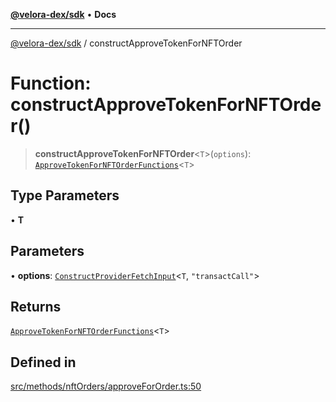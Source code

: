 [**@velora-dex/sdk**](../README.md) • **Docs**

***

[@velora-dex/sdk](../globals.md) / constructApproveTokenForNFTOrder

# Function: constructApproveTokenForNFTOrder()

> **constructApproveTokenForNFTOrder**\<`T`\>(`options`): [`ApproveTokenForNFTOrderFunctions`](../type-aliases/ApproveTokenForNFTOrderFunctions.md)\<`T`\>

## Type Parameters

• **T**

## Parameters

• **options**: [`ConstructProviderFetchInput`](../interfaces/ConstructProviderFetchInput.md)\<`T`, `"transactCall"`\>

## Returns

[`ApproveTokenForNFTOrderFunctions`](../type-aliases/ApproveTokenForNFTOrderFunctions.md)\<`T`\>

## Defined in

[src/methods/nftOrders/approveForOrder.ts:50](https://github.com/VeloraDEX/paraswap-sdk/blob/feat/velora/src/methods/nftOrders/approveForOrder.ts#L50)
